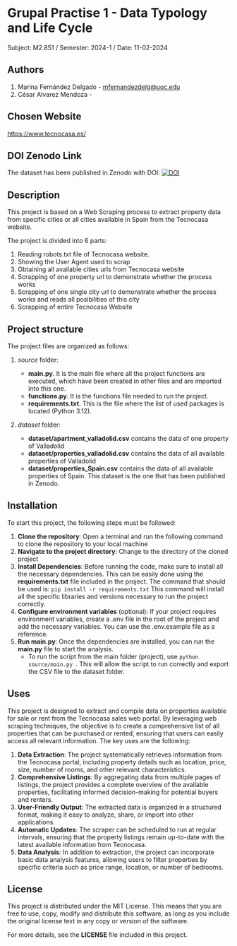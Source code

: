# Grupal Practise 1 - Data Typology and Life Cycle
Subject: M2.851 / Semester: 2024-1 / Date: 11-02-2024

## Authors
1) Marina Fernández Delgado - mfernandezdelg@uoc.edu
2) César Alvarez Mendoza - 

## Chosen Website

https://www.tecnocasa.es/

## DOI Zenodo Link

The dataset has been published in Zenodo with DOI: [![DOI](https://zenodo.org/badge/DOI/10.5281/zenodo.14028180.svg)](https://doi.org/10.5281/zenodo.14028180)

## Description
This project is based on a Web Scraping process to extract property data from specific cities or all cities available 
in Spain from the Tecnocasa website.

The project is divided into 6 parts:
1) Reading robots.txt file of Tecnocasa website.
2) Showing the User Agent used to scrap
3) Obtaining all available cities urls from Tecnocasa website 
4) Scrapping of one property url to demonstrate whether the process works
5) Scrapping of one single city url to demonstrate whether the process works and reads all posibilities of this city
6) Scrapping of entire Tecnocasa Website

## Project structure
The project files are organized as follows:

1) *source* folder: 
    - **main.py**. It is the main file where all the project functions are executed, which have been created in other files and are imported into this one.
    - **functions.py**. It is the functions file needed to run the project. 
    - **requirements.txt**. This is the file where the list of used packages is located (Python 3.12).


2) *dataset* folder:
    - **dataset/apartment_valladolid.csv** contains the data of one property of Valladolid
    - **dataset/properties_valladolid.csv** contains the data of all available properties of Valladolid
    - **dataset/properties_Spain.csv** contains the data of all available properties of Spain. This dataset is the one that has been published in Zenodo.

## Installation
To start this project, the following steps must be followed:
1) **Clone the repository**: Open a terminal and run the following command to clone the repository to your local machine
2) **Navigate to the project directory**: Change to the directory of the cloned project
3) **Install Dependencies**: Before running the code, make sure to install all the necessary dependencies. 
This can be easily done using the **requirements.txt** file included in the project. The command that should be used is:
``` pip install -r requirements.txt ```
This command will install all the specific libraries and versions necessary to run the project correctly.
4) **Configure environment variables** (optional): If your project requires environment variables, create a .env file 
in the root of the project and add the necessary variables. You can use the .env.example file as a reference.
5) **Run main.py**: Once the dependencies are installed, you can run the **main.py** file to start the analysis.
    - To run the script from the main folder (project), use ``python source/main.py ``. This will allow the script to run correctly and export the CSV file to the dataset folder.

## Uses

This project is designed to extract and compile data on properties available for sale or rent from the Tecnocasa sales web portal. By leveraging web scraping techniques, the objective is to create a comprehensive list of all properties that can be purchased or rented, ensuring that users can easily access all relevant information. The key uses are the following:

1) **Data Extraction**: The project systematically retrieves information from the Tecnocasa portal, including property details such as location, price, size, number of rooms, and other relevant characteristics.
2) **Comprehensive Listings**: By aggregating data from multiple pages of listings, the project provides a complete overview of the available properties, facilitating informed decision-making for potential buyers and renters.
3) **User-Friendly Output**: The extracted data is organized in a structured format, making it easy to analyze, share, or import into other applications.
4) **Automatic Updates**: The scraper can be scheduled to run at regular intervals, ensuring that the property listings remain up-to-date with the latest available information from Tecnocasa.
5) **Data Analysis**: In addition to extraction, the project can incorporate basic data analysis features, allowing users to filter properties by specific criteria such as price range, location, or number of bedrooms.



## License
This project is distributed under the MIT License. This means that you are free to use, copy, modify and distribute 
this software, as long as you include the original license text in any copy or version of the software.

For more details, see the **LICENSE** file included in this project.